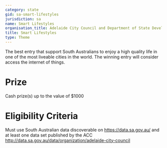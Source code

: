 ```yaml
---
category: state
gid: sa-smart-lifestyles
jurisdiction: sa
name: Smart Lifestyles
organisation_title: Adelaide City Council and Department of State Development
title: Smart Lifestyles
type: Theme
---
```


The best entry that support South Australians to enjoy a high quality life in one of the most liveable cities in the world. The winning entry will consider access the internet of things.

# Prize
Cash prize(s) up to the value of $1000

# Eligibility Criteria
Must use South Australian data discoverable on https://data.sa.gov.au/ and at least one data set published by the ACC http://data.sa.gov.au/data/organization/adelaide-city-council
